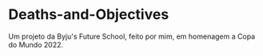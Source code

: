 # Deaths-and-Objectives
Um projeto da Byju's Future School, feito por mim, em homenagem a Copa do Mundo 2022.
